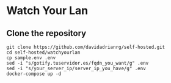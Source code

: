 # Watch Your Lan

## Clone the repository

```
git clone https://github.com/davidadrianrg/self-hosted.git
cd self-hosted/watchyourlan
cp sample.env .env
sed -i "s/gotify.tuservidor.es/fqdn_you_want/g" .env
sed -i "s/your_server_ip/server_ip_you_have/g" .env
docker-compose up -d
```